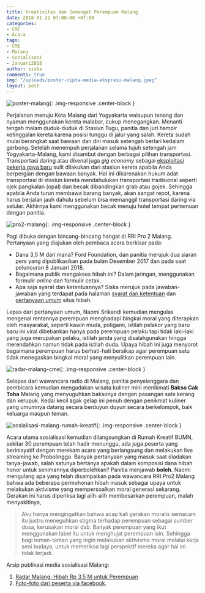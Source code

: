 ```yaml
---
title: Kreativitas dan Semangat Perempuan Malang
date: 2018-01-21 07:00:00 +07:00
categories:
- CME
- Acara
tags:
- CME
- Malang
- Sosialisasi
- Januari2018
author: siska
comments: true
img: "/uploads/poster-cipta-media-ekspresi-malang.jpeg"
layout: post
---
```


![poster-malang](/uploads/poster-cipta-media-ekspresi-malang.jpeg){: .img-responsive .center-block }

Perjalanan menuju Kota Malang dari Yogyakarta walaupun tenang dan nyaman menggunakan kereta malabar, cukup menegangkan. Menanti tengah malam duduk-duduk di Stasiun Tugu, panitia dan juri hampir ketinggalan kereta karena posisi tunggu di jalur yang salah. Kereta sudah mulai berangkat saat bawaan dan diri masuk setengah berlari kedalam gerbong. Setelah menempuh perjalanan selama tujuh setengah jam Yogyakarta-Malang, kami disambut dengan berbagai pilihan transportasi. Transportasi daring atau dikenal juga *gig economy* sebagai [eksploitasi pekerja gaya baru](http://theconversation.com/cerita-pengemudi-menguak-eksploitasi-di-gojek-grab-dan-uber-84599)  sulit dilakukan dari stasiun kereta apabila Anda berpergian dengan bawaan banyak. Hal ini dikarenakan hukum adat transportasi di stasiun kereta mendahulukan transportasi tradisional seperti ojek pangkalan (opal) dan becak dibandingkan grab atau gojek. Sehingga apabila Anda turun membawa barang banyak, akan sangat repot, karena harus berjalan jauh dahulu sebelum bisa memanggil transportasi daring via seluler. Akhirnya kami menggunakan becak menuju hotel tempat pertemuan dengan panitia. 

![pro2-malang](/uploads/rri-pro2-malang-cipta-media-ekspresi.jpeg){: .img-responsive .center-block }

Pagi dibuka dengan bincang-bincang hangat di RRI Pro 2 Malang. Pertanyaan yang diajukan oleh pembaca acara berkisar pada:
- Dana 3,5 M dari mana? Ford Foundation, dan panitia merujuk dua siaran pers yang dipublikasikan pada bulan Desember 2017 dan pada saat peluncuran 8 Januari 2018. 
- Bagaimana publik mengakses hibah ini? Dalam jaringan, menggunakan formulir *online* dan formulir cetak. 
- Apa saja syarat dan ketentuannya? Siska merujuk pada jawaban-jawaban yang terdapat pada halaman [syarat dan ketentuan](http://www.ciptamedia.org/ciptamediaekspresi/syarat-ekspresi) dan [pertanyaan umum](http://www.ciptamedia.org/ciptamediaekspresi/faq-ekspresi) situs hibah. 

Lepas dari pertanyaan umum, Naomi Srikandi kemudian mengulas mengenai rentannya perempuan menghadapi bingkai moral yang diterapkan oleh masyarakat, seperti kawin muda, poligami, istilah pelakor yang baru baru ini viral dibebankan hanya pada perempuan pelaku tapi tidak laki-laki yang juga merupakan pelaku, istilah janda yang disalahgunakan hingga merendahkan namun tidak pada istilah duda. Upaya hibah ini juga menyorot bagaimana perempuan harus berhati-hati bersikap agar perempuan satu tidak menegaskan bingkai moral yang menyulitkan perempuan lain. 

![radar-malang-cme](/uploads/radar-malang-naomi.jpeg){: .img-responsive .center-block }

Selepas dari wawancara radio di Malang, panitia penyelenggara dan pembicara kemudian mengadakan wisata kuliner mini menikmati **Bakso Cak Toha** Malang yang menyuguhkan baksonya dengan pasangan sate kerang dan kerupuk. Kedai kecil agak gelap ini penuh dengan penikmat kuliner yang umumnya datang secara berduyun duyun secara berkelompok, baik keluarga maupun teman. 

![sosialisasi-malang-rumah-kreatif](/uploads/peserta-sosialisasi-malang.jpeg){: .img-responsive .center-block }

Acara utama sosialisasi kemudian dilangsungkan di Rumah Kreatif BUMN, sekitar 30 perempuan telah hadir menunggu, ada juga peserta yang berinisyatif dengan merekam acara yang berlangsung dan melakukan live streaming ke Probolinggo. Banyak pertanyaan yang masuk saat diadakan tanya-jawab, salah satunya bertanya apakah dalam komposisi dana hibah honor untuk senimannya diperbolehkan? Panitia menjawab **boleh**. Naomi mengulang apa yang telah disampaikan pada wawancara RRI Pro2 Malang bahwa ada beberapa permohonan hibah masuk sebagai upaya untuk melakukan aktivisme yang mempersoalkan moral generasi sekarang. Gerakan ini harus diperiksa lagi alih-alih membesarkan perempuan, malah menyakitinya, 

> Aku hanya mengingatkan bahwa acap kali gerakan moralis semacam itu justru meneguhkan stigma terhadap perempuan sebagai sumber dosa, kerusakan moral dsb. Banyak perempuan yang ikut menggunakan label itu untuk menghujat perempuan lain. Sehingga bagi teman-teman yang ingin melakukan aktivisme moral melalui kerja seni budaya, untuk memeriksa lagi perspektif mereka agar hal ini tidak terjadi.


Arsip publikasi media sosialisasi Malang: 
1. [Radar Malang: Hibah Rp 3,5 M untuk Perempuan](http://www.radarmalang.id/hibah-rp-35-m-untuk-perempuan/)
2. [Foto-foto dari peserta via facebook](https://www.facebook.com/sadhana.devie/posts/1328767063896508). 
